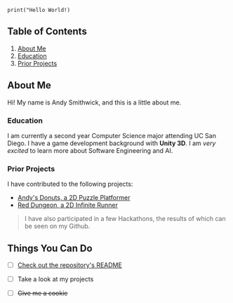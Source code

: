`print("Hello World!)`

## Table of Contents
1. [About Me](#about-me)
2. [Education](#education)
3. [Prior Projects](#prior-projects)

## About Me 
Hi! My name is Andy Smithwick, and this is a little about me.

### Education

I am currently a second year Computer Science major attending UC San Diego. I have a game development background with **Unity 3D**. I am *very excited* to learn more about Software Engineering and AI. 

### Prior Projects
I have contributed to the following projects:
- [Andy's Donuts, a 2D Puzzle Platformer](https://apps.apple.com/us/app/andys-donuts/id1551910340)
- [Red Dungeon, a 2D Infinite Runner](https://dsainteractive.itch.io/red-dungeon)
<!-- - [https://github.com/acmucsd/membership-portal-ui-v2](ACM's Membership Portal UI) -->

> I have also participated in a few Hackathons, the results of which can be seen on my Github.

## Things You Can Do
- [ ] [Check out the repository's README](README.md)
- [ ] Take a look at my projects
- [ ] ~~Give me a cookie~~


